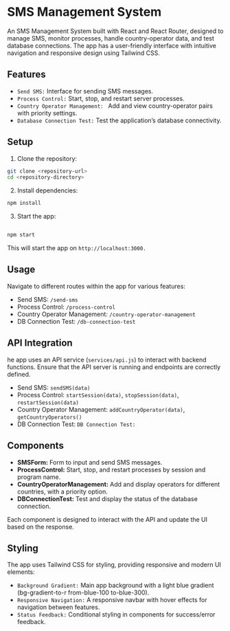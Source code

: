 # SMS Management System

An SMS Management System built with React and React Router, designed to manage SMS, monitor processes, handle country-operator data, and test database connections. The app has a user-friendly interface with intuitive navigation and responsive design using Tailwind CSS.

## Features

- `Send SMS:` Interface for sending SMS messages.
- `Process Control:` Start, stop, and restart server processes.
- `Country Operator Management: ` Add and view country-operator pairs with priority settings.
- `Database Connection Test:` Test the application’s database connectivity.

## Setup

1) Clone the repository:

``` bash
git clone <repository-url>
cd <repository-directory>

```
2) Install dependencies:

```bash
npm install

```

3) Start the app:

```bash

npm start

```

This will start the app on `http://localhost:3000.`




## Usage

Navigate to different routes within the app for various features:

- Send SMS: `/send-sms`
- Process Control: `/process-control`
- Country Operator Management: `/country-operator-management`
- DB Connection Test: `/db-connection-test`

## API Integration

he app uses an API service (`services/api.js`) to interact with backend functions. Ensure that the API server is running and endpoints are correctly defined.

- Send SMS: `sendSMS(data)`
- Process Control: `startSession(data)`, `stopSession(data)`, `restartSession(data)`
- Country Operator Management: `addCountryOperator(data)`, `getCountryOperators()`
- DB Connection Test: `DB Connection Test: `

## Components

- **SMSForm:** Form to input and send SMS messages.
- **ProcessControl:** Start, stop, and restart processes by session and program name.
- **CountryOperatorManagement:** Add and display operators for different countries, with a priority option.
- **DBConnectionTest:** Test and display the status of the database connection.

Each component is designed to interact with the API and update the UI based on the response.

## Styling

The app uses Tailwind CSS for styling, providing responsive and modern UI elements:

- `Background Gradient:` Main app background with a light blue gradient (bg-gradient-to-r from-blue-100 to-blue-300).
- `Responsive Navigation:` A responsive navbar with hover effects for navigation between features.
- `Status Feedback:` Conditional styling in components for success/error feedback.